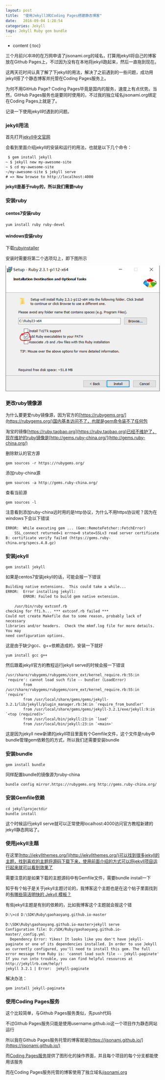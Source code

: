 ```yaml
---
layout: post
title:  "使用Jekyll3和Coding Pages搭建静态博客"
date:   2016-09-04 1:28:54
categories: Jekyll
tags: Jekyll Ruby gem bundle
---
```


* content
{:toc}

三个月前兴冲冲的在万网申请了jisonami.org的域名，打算用jekyll将自己的博客放在Github Pages上，不过因为没有在本地将jekyll跑起来，然后一直拖到现在。

这两天花时间认真了解了下jekyll的用法，解决了之前遇到的一些问题，成功用jekyll搭了个静态博客并托管在Coding Pages服务上。

为何不用GitHub Page? Coding Pages毕竟是国内的服务，速度上有点优势。当然，GitHub Pages服务也是要同时使用的，不过我的独立域名jisonami.org绑定在Coding Pages上就是了。

记录一下使用jekyll时遇到的问题。



### jekyll用法

首先打开[jekyll中文官网](http://jekyll.bootcss.com/)

会看到里面介绍jekyll的安装和运行的用法，也就是以下几个命令：

```shell
 $ gem install jekyll
~ $ jekyll new my-awesome-site
~ $ cd my-awesome-site
~/my-awesome-site $ jekyll serve
# => Now browse to http://localhost:4000
```

**jekyll是基于ruby的，所以我们需要ruby**

### 安装ruby

#### centos7安装ruby

```
yum install ruby ruby-devel
```

#### windows安装ruby

下载[rubyinstaller](http://rubyinstaller.org/)

安装时需要将第二个选项勾上，即下图所示

![rubbyinstaller](/images/Jekyll/jekyll-blog/rubyinstaller.png)

### 更改ruby镜像源

为什么要更爱ruby镜像源，因为官方的[https://rubygems.org/](https://rubygems.org/)国内基本访问不了，也就是gem命令装不了任何包

淘宝的镜像[https://ruby.taobao.org](https://ruby.taobao.org)已经不维护了，现在维护的ruby镜像是[http://gems.ruby-china.org/](http://gems.ruby-china.org/)

删除默认的官方源

```
gem sources -r https://rubygems.org/
```

添加ruby-china源

```
gem sources -a http://gems.ruby-china.org/
```

查看当前源

```
gem sources -l
```

注意看到添加ruby-china远时用的是http协议，为什么不用https协议呢？因为在windows下会以下错误

```
ERROR:  While executing gem ... (Gem::RemoteFetcher::FetchError)
    SSL_connect returned=1 errno=0 state=SSLv3 read server certificate B: certificate verify failed (https://gems.ruby-china.org/specs.4.8.gz)
```


### 安装jekyll

```
gem install jekyll
```

如果是centos7安装jekyll的话，可能会报一下错误

```
Building native extensions.  This could take a while...
ERROR:  Error installing jekyll:
        ERROR: Failed to build gem native extension.

    /usr/bin/ruby extconf.rb
checking for ffi.h... *** extconf.rb failed ***
Could not create Makefile due to some reason, probably lack of necessary
libraries and/or headers.  Check the mkmf.log file for more details.  You may
need configuration options.
```
这是由于缺少gcc、g++依赖造成的，安装一下就好

```
yum install gcc g++
```

然后跟着jekyll官方的教程运行jekyll serve的时候会报一下错误

```
/usr/share/rubygems/rubygems/core_ext/kernel_require.rb:55:in `require': cannot load such file -- bundler (LoadError)
        from /usr/share/rubygems/rubygems/core_ext/kernel_require.rb:55:in `require'
        from /usr/local/share/gems/gems/jekyll-3.2.1/lib/jekyll/plugin_manager.rb:34:in `require_from_bundler'
        from /usr/local/share/gems/gems/jekyll-3.2.1/exe/jekyll:9:in `<top (required)>'
        from /usr/local/bin/jekyll:23:in `load'
        from /usr/local/bin/jekyll:23:in `<main>'
```

这是因为jekyll new新建的jekyll项目里面有个Gemfile文件，这个文件是ruby中bundle管理gem依赖包的方式，所以我们还需要安装bundle

### 安装bundle

```
gem install bundle
```

同样配置bundle的镜像源为ruby-china

```
bundle config mirror.https://rubygems.org http://gems.ruby-china.org/
```

### 安装Gemfile依赖

```
cd jekyllprojectdir
bundle install
```

这个时候运行jekyll serve就可以正常使用localhost:4000访问官方教程新建的jekyll静态网站了。

### 使用jekyll主题

在这里[http://jekyllthemes.org/](http://jekyllthemes.org/)可以找到很多jekyll的主题，找到喜欢的主题将源码下载下来，使用前面介绍的方式可以将jekyll项目运行起来就可以看到效果了

需要注意的是如果下载的主题源码中有Gemfile文件，需要bundle install一下

知乎有个帖子是关于jekyll主题讨论的，我博客这个主题也是在这个帖子里面找到的[有哪些简洁明快的 Jekyll 模板？](http://www.zhihu.com/question/20223939)

有些jekyll主题是有别的依赖的，比如我博客这个主题就会报这个错

```
D:\>cd D:\SDK\Ruby\gaohaoyang.github.io-master

D:\SDK\Ruby\gaohaoyang.github.io-master>jekyll serve
Configuration file: D:/SDK/Ruby/gaohaoyang.github.io-master/_config.yml
  Dependency Error: Yikes! It looks like you don't have jekyll-paginate or one of its dependencies installed. In order to use Jekyll as currently configured, you'll need to install this gem. The full error message from Ruby is: 'cannot load such file -- jekyll-paginate' If you run into trouble, you can find helpful resources at http://jekyllrb.com/help/!
jekyll 3.2.1 | Error:  jekyll-paginate
```

解决办法：

```
gem install jekyll-paginate
```

### 使用Coding Pages服务

这个比较简单，与Github Pages服务类似，先push代码

不过Github Pages服务只能是使用username.github.io这一个项目作为静态网站运行

所以我在Github Pages服务托管的博客就是[https://jisonami.github.io/](https://jisonami.github.io/)

而[Coding Pages服务](https://coding.net/help/doc/pages/index.html)提供了图形化的操作界面，并且每个项目的每个分支都能使用该服务

而在Coding Pages服务托管的博客使用了独立域名[jisonami.org](http://jisonami.org)
